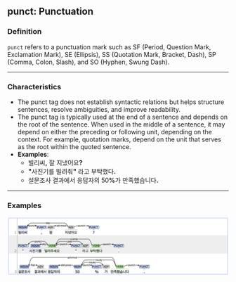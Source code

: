 ## punct: Punctuation

### Definition
`punct` refers to a punctuation mark such as SF (Period, Question Mark, Exclamation Mark), SE (Ellipsis), SS (Quotation Mark, Bracket, Dash), SP (Comma, Colon, Slash), and SO (Hyphen, Swung Dash).

---

### Characteristics
- The punct tag does not establish syntactic relations but helps structure sentences, resolve ambiguities, and improve readability.
- The punct tag is typically used at the end of a sentence and depends on the root of the sentence. When used in the middle of a sentence, it may depend on either the preceding or following unit, depending on the context. For example, quotation marks, depend on the unit that serves as the root within the quoted sentence.
- **Examples**:
  - 빌리씨<strong>,</strong> 잘 지냈어요<strong>?</strong> 
  - <strong>"</strong>사진기를 빌려줘<strong>"</strong> 라고 부탁했다<strong>.</strong> 
  - 설문조사 결과에서 응답자의 50<strong>%</strong>가 만족했습니다<strong>.</strong>



---

### Examples
![punct example](punct.png)
